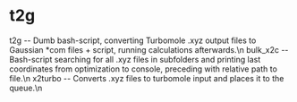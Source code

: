 # t2g
t2g -- Dumb bash-script, converting Turbomole .xyz output files to Gaussian *com files + script, running calculations afterwards.\n
bulk_x2c -- Bash-script searching for all .xyz files in subfolders and printing last coordinates from optimization to console, preceding with relative path to file.\n
x2turbo -- Converts .xyz files to turbomole input and places it to the queue.\n
